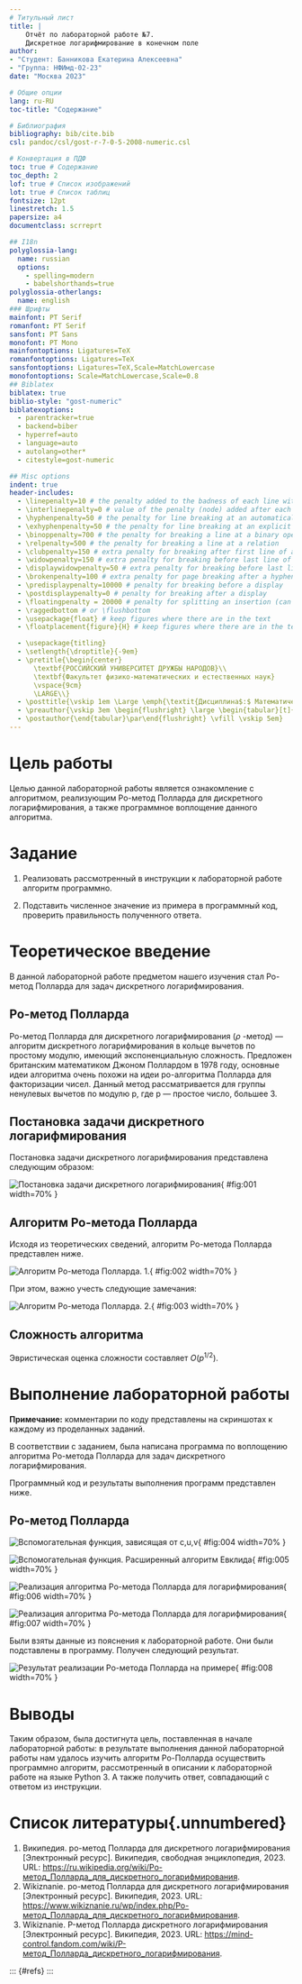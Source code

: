 ```yaml
---
# Титульный лист
title: |
    Отчёт по лабораторной работе №7.  
    Дискретное логарифмирование в конечном поле
author:
- "Студент: Банникова Екатерина Алексеевна"
- "Группа: НФИмд-02-23"
date: "Москва 2023"

# Общие опции
lang: ru-RU
toc-title: "Содержание"

# Библиография
bibliography: bib/cite.bib
csl: pandoc/csl/gost-r-7-0-5-2008-numeric.csl

# Конвертация в ПДФ
toc: true # Содержание
toc_depth: 2
lof: true # Список изображений
lot: true # Список таблиц
fontsize: 12pt
linestretch: 1.5
papersize: a4
documentclass: scrreprt

## I18n
polyglossia-lang:
  name: russian
  options:
	- spelling=modern
	- babelshorthands=true
polyglossia-otherlangs:
  name: english
### Шрифты
mainfont: PT Serif
romanfont: PT Serif
sansfont: PT Sans
monofont: PT Mono
mainfontoptions: Ligatures=TeX
romanfontoptions: Ligatures=TeX
sansfontoptions: Ligatures=TeX,Scale=MatchLowercase
monofontoptions: Scale=MatchLowercase,Scale=0.8
## Biblatex
biblatex: true
biblio-style: "gost-numeric"
biblatexoptions:
  - parentracker=true
  - backend=biber
  - hyperref=auto
  - language=auto
  - autolang=other*
  - citestyle=gost-numeric

## Misc options
indent: true
header-includes:
  - \linepenalty=10 # the penalty added to the badness of each line within a paragraph (no associated penalty node) Increasing the value makes tex try to have fewer lines in the paragraph.
  - \interlinepenalty=0 # value of the penalty (node) added after each line of a paragraph.
  - \hyphenpenalty=50 # the penalty for line breaking at an automatically inserted hyphen
  - \exhyphenpenalty=50 # the penalty for line breaking at an explicit hyphen
  - \binoppenalty=700 # the penalty for breaking a line at a binary operator
  - \relpenalty=500 # the penalty for breaking a line at a relation
  - \clubpenalty=150 # extra penalty for breaking after first line of a paragraph
  - \widowpenalty=150 # extra penalty for breaking before last line of a paragraph
  - \displaywidowpenalty=50 # extra penalty for breaking before last line before a display math
  - \brokenpenalty=100 # extra penalty for page breaking after a hyphenated line
  - \predisplaypenalty=10000 # penalty for breaking before a display
  - \postdisplaypenalty=0 # penalty for breaking after a display
  - \floatingpenalty = 20000 # penalty for splitting an insertion (can only be split footnote in standard LaTeX)
  - \raggedbottom # or \flushbottom
  - \usepackage{float} # keep figures where there are in the text
  - \floatplacement{figure}{H} # keep figures where there are in the text

  - \usepackage{titling}
  - \setlength{\droptitle}{-9em}
  - \pretitle{\begin{center}
      \textbf{РОССИЙСКИЙ УНИВЕРСИТЕТ ДРУЖБЫ НАРОДОВ}\\
      \textbf{Факультет физико-математических и естественных наук}
      \vspace{9cm}
      \LARGE\\}
  - \posttitle{\vskip 1em \Large \emph{\textit{Дисциплина$:$ Математические основы защиты информации и информационной безопасности}} \end{center}}
  - \preauthor{\vskip 3em \begin{flushright} \large \begin{tabular}[t]{c}}
  - \postauthor{\end{tabular}\par\end{flushright} \vfill \vskip 5em}
---
```


# Цель работы

Целью данной лабораторной работы является ознакомление с алгоритмом, реализующим Po-метод Полларда для дискретного логарифмирования, а также программное воплощение данного алгоритма.

# Задание

1. Реализовать рассмотренный в инструкции к лабораторной работе алгоритм программно.

2. Подставить численное значение из примера в программный код, проверить правильность полученного ответа.

# Теоретическое введение

В данной лабораторной работе предметом нашего изучения стал Pо-метод Полларда для задач дискретного логарифмирования.

## Po-метод Полларда

Ро-метод Полларда для дискретного логарифмирования ($\rho$ -метод) — алгоритм дискретного логарифмирования в кольце вычетов по простому модулю, имеющий экспоненциальную сложность. Предложен британским математиком Джоном Поллардом  в 1978 году, основные идеи алгоритма очень похожи на идеи ро-алгоритма Полларда для факторизации чисел. Данный метод рассматривается для группы ненулевых вычетов по модулю p, где p — простое число, большее 3.

## Постановка задачи дискретного логарифмирования

Постановка задачи дискретного логарифмирования представлена следующим образом:

![Постановка задачи дискретного логарифмирования](image/t1.png){ #fig:001 width=70% }

## Алгоритм Ро-метода Полларда

Исходя из теоретических сведений, алгоритм Ро-метода Полларда представлен ниже.

![Алгоритм Ро-метода Полларда. 1.](image/t2.png){ #fig:002 width=70% }

При этом, важно учесть следующие замечания:

![Алгоритм Ро-метода Полларда. 2.](image/t3.png){ #fig:003 width=70% }

## Сложность алгоритма

Эвристическая оценка сложности составляет $O ({p}^{1/2})$.

# Выполнение лабораторной работы

**Примечание:** комментарии по коду представлены на скриншотах к каждому из проделанных заданий.

В соответствии с заданием, была написана программа по воплощению алгоритма Ро-метода Полларда для задач дискретного логарифмирования.

Программный код и результаты выполнения программ представлен ниже.

## Pо-метод Полларда

![Вспомогательная функция, зависящая от c,u,v ](image/1.png){ #fig:004 width=70% }

![Вспомогательная функция. Расширенный алгоритм Евклида](image/2.png){ #fig:005 width=70% }

![Реализация алгоритма Po-метода Полларда для логарифмирования](image/3.png){ #fig:006 width=70% }

![Реализация алгоритма Po-метода Полларда для логарифмирования](image/4.png){ #fig:007 width=70% }

Были взяты данные из пояснения к лабораторной работе. Они были подставлены в программу. Получен следующий результат.

![Результат реализации Po-метода Полларда на примере](image/r1.png){ #fig:008 width=70% }

# Выводы

Таким образом, была достигнута цель, поставленная в начале лабораторной работы: в результате выполнения данной лабораторной работы нам удалось изучить алгоритм Po-Полларда осуществить программно алгоритм, рассмотренный в описании к лабораторной работе на языке Python 3. А также получить ответ, совпадающий с ответом из инструкции.


# Список литературы{.unnumbered}
1. Википедия. ро-метод Полларда для дискретного логарифмирования [Электронный ресурс]. Википедия, свободная энциклопедия, 2023. URL: https://ru.wikipedia.org/wiki/Ро-метод_Полларда_для_дискретного_логарифмирования.
2. Wikiznanie. ро-метод Полларда для дискретного логарифмирования [Электронный ресурс]. Википедия, 2023. URL: https://www.wikiznanie.ru/wp/index.php/Ро-метод_Полларда_для_дискретного_логарифмирования.
3. Wikiznanie. Ρ-метод Полларда дискретного логарифмирования [Электронный ресурс]. Википедия, 2023. URL: https://mind-control.fandom.com/wiki/Ρ-метод_Полларда_дискретного_логарифмирования.

::: {#refs}
:::
